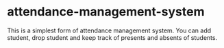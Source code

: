 # attendance-management-system
This is a simplest form of attendance management system.
You can add student, drop student and keep track of presents and absents of students.
